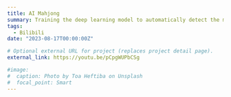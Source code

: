 ```yaml
---
title: AI Mahjong
summary: Training the deep learning model to automatically detect the mahjong tiles and choose the best tile for each turn.
tags:
  - Bilibili
date: "2023-08-17T00:00:00Z"

# Optional external URL for project (replaces project detail page).
external_link: https://youtu.be/pCpgWUPbCSg

#image:
#  caption: Photo by Toa Heftiba on Unsplash
#  focal_point: Smart
---
```


